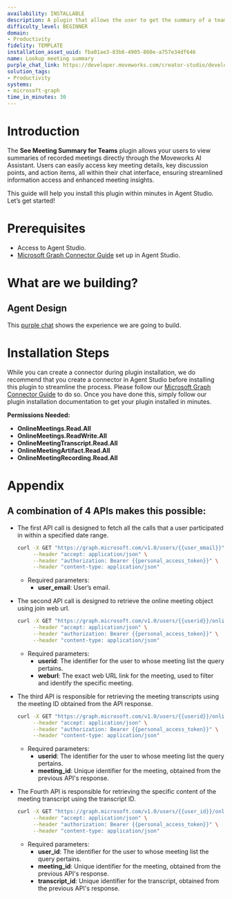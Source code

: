 ```yaml
---
availability: INSTALLABLE
description: A plugin that allows the user to get the summary of a teams meeting.
difficulty_level: BEGINNER
domain:
- Productivity
fidelity: TEMPLATE
installation_asset_uuid: fba01ae3-83b6-4905-860e-a757e34df646
name: Lookup meeting summary
purple_chat_link: https://developer.moveworks.com/creator-studio/developer-tools/purple-chat/?conversation=%7B%22startTimestamp%22%3A%2211%3A43%2BAM%22%2C%22messages%22%3A%5B%7B%22parts%22%3A%5B%7B%22richText%22%3A%22%3Cp%3EHi%2C+can+you+show+me+the+summaries+of+my+past+Teams+meetings%3F%3C%2Fp%3E%22%7D%5D%2C%22role%22%3A%22user%22%7D%2C%7B%22parts%22%3A%5B%7B%22richText%22%3A%22%3Cp%3ESure%21+What+would+be+the+date+range%3F%3C%2Fp%3E%22%7D%5D%2C%22role%22%3A%22assistant%22%7D%2C%7B%22parts%22%3A%5B%7B%22richText%22%3A%22Let%27s+go+from+October+1st%2C+2023+to+October+7th%2C+2023.%22%7D%5D%2C%22role%22%3A%22user%22%7D%2C%7B%22parts%22%3A%5B%7B%22richText%22%3A%22Here+are+the+meetings+scheduled+between+October+1st+and+October+7th%3A%22%7D%2C%7B%22richText%22%3A%22%3Col%3E%5Cn++%3Cli%3E%3Cb%3EProject+Update%3C%2Fb%3E+on+October+2nd%2C+2023%3C%2Fli%3E%5Cn++%3Cli%3E%3Cb%3ETeam+Sync%3C%2Fb%3E+on+October+4th%2C+2023%3C%2Fli%3E%5Cn++%3Cli%3E%3Cb%3EClient+Review%3C%2Fb%3E+on+October+6th%2C+2023%3C%2Fli%3E%5Cn%3C%2Fol%3E%5CnPlease+choose+the+number+of+the+meeting+you+want+the+summary+for.%22%7D%5D%2C%22role%22%3A%22assistant%22%7D%2C%7B%22parts%22%3A%5B%7B%22richText%22%3A%22I+want+to+see+the+summary+for+the+%3Cb%3EProject+Update%3C%2Fb%3E+meeting%2C+which+is+option+1.%22%7D%5D%2C%22role%22%3A%22user%22%7D%2C%7B%22parts%22%3A%5B%7B%22richText%22%3A%22You+selected+the+%3Cb%3EProject+Update%3C%2Fb%3E+meeting+on+October+2nd%2C+2023.+Here+is+the+detailed+summary%3A%22%7D%2C%7B%22richText%22%3A%22%3Cul%3E%5Cn++%3Cli%3E%3Cb%3EMeeting+Title%3A%3C%2Fb%3E+Project+Update%3C%2Fli%3E%5Cn++%3Cli%3E%3Cb%3EDate+%26+Time%3A%3C%2Fb%3E+October+2nd%2C+2023%2C+09%3A00+AM+-+10%3A00+AM%3C%2Fli%3E%5Cn++%3Cli%3E%3Cb%3EDuration%3A%3C%2Fb%3E+1+hour%3C%2Fli%3E%5Cn++%3Cli%3E%3Cb%3EAttendees%3A%3C%2Fb%3E+John+Doe%2C+Jane+Smith%2C+Samuel+Brown%2C+Cubbon+Park%2C+Emily+White%3C%2Fli%3E%5Cn++%3Cli%3E%3Cb%3ESummary%3A%3C%2Fb%3E+The+team+discussed+the+completion+of+several+project+milestones+and+reviewed+the+status+of+ongoing+tasks.+Upcoming+deadlines+were+examined%2C+and+new+responsibilities+were+assigned+to+ensure+timely+progress.+Key+achievements+and+potential+risks+were+highlighted%2C+with+a+focus+on+maintaining+momentum.%3C%2Fli%3E%5Cn++%3Cli%3E%3Cb%3ENext+Steps%3A%3C%2Fb%3E+The+team+should+complete+the+current+phase+tasks+by+October+10th+and+prepare+for+the+client+demo+scheduled+on+October+15th.%3C%2Fli%3E%5Cn%3C%2Ful%3E%5CnWould+you+like+to+see+the+summary+for+any+other+meetings%3F%22%7D%5D%2C%22role%22%3A%22assistant%22%7D%2C%7B%22parts%22%3A%5B%7B%22richText%22%3A%22No%2C+that%27s+all%2C+thank+you%21%22%7D%5D%2C%22role%22%3A%22user%22%7D%2C%7B%22parts%22%3A%5B%7B%22richText%22%3A%22You%27re+welcome%21+If+you+need+any+more+information%2C+just+let+me+know.%22%7D%5D%2C%22role%22%3A%22assistant%22%7D%5D%7D
solution_tags:
- Productivity
systems:
- microsoft-graph
time_in_minutes: 30
---
```


# Introduction

The **See Meeting Summary for Teams** plugin allows your users to view summaries of recorded meetings directly through the Moveworks AI Assistant. Users can easily access key meeting details, key discussion points, and action items, all within their chat interface, ensuring streamlined information access and enhanced meeting insights.

This guide will help you install this plugin within minutes in Agent Studio. Let’s get started!

# Prerequisites

- Access to Agent Studio.
- [Microsoft Graph Connector Guide](https://developer.moveworks.com/marketplace/package/?id=microsoft-graph&hist=home%2Cbrws#how-to-implement) set up in Agent Studio.

# What are we building?

## Agent Design

This [purple chat](https://developer.moveworks.com/creator-studio/developer-tools/purple-chat/?conversation=%7B%22startTimestamp%22%3A%2211%3A43%2BAM%22%2C%22messages%22%3A%5B%7B%22parts%22%3A%5B%7B%22richText%22%3A%22%3Cp%3EHi%2C+can+you+show+me+the+summaries+of+my+past+Teams+meetings%3F%3C%2Fp%3E%22%7D%5D%2C%22role%22%3A%22user%22%7D%2C%7B%22parts%22%3A%5B%7B%22richText%22%3A%22%3Cp%3ESure%21+What+would+be+the+date+range%3F%3C%2Fp%3E%22%7D%5D%2C%22role%22%3A%22assistant%22%7D%2C%7B%22parts%22%3A%5B%7B%22richText%22%3A%22Let%27s+go+from+October+1st%2C+2023+to+October+7th%2C+2023.%22%7D%5D%2C%22role%22%3A%22user%22%7D%2C%7B%22parts%22%3A%5B%7B%22richText%22%3A%22Here+are+the+meetings+scheduled+between+October+1st+and+October+7th%3A%22%7D%2C%7B%22richText%22%3A%22%3Col%3E%5Cn++%3Cli%3E%3Cb%3EProject+Update%3C%2Fb%3E+on+October+2nd%2C+2023%3C%2Fli%3E%5Cn++%3Cli%3E%3Cb%3ETeam+Sync%3C%2Fb%3E+on+October+4th%2C+2023%3C%2Fli%3E%5Cn++%3Cli%3E%3Cb%3EClient+Review%3C%2Fb%3E+on+October+6th%2C+2023%3C%2Fli%3E%5Cn%3C%2Fol%3E%5CnPlease+choose+the+number+of+the+meeting+you+want+the+summary+for.%22%7D%5D%2C%22role%22%3A%22assistant%22%7D%2C%7B%22parts%22%3A%5B%7B%22richText%22%3A%22I+want+to+see+the+summary+for+the+%3Cb%3EProject+Update%3C%2Fb%3E+meeting%2C+which+is+option+1.%22%7D%5D%2C%22role%22%3A%22user%22%7D%2C%7B%22parts%22%3A%5B%7B%22richText%22%3A%22You+selected+the+%3Cb%3EProject+Update%3C%2Fb%3E+meeting+on+October+2nd%2C+2023.+Here+is+the+detailed+summary%3A%22%7D%2C%7B%22richText%22%3A%22%3Cul%3E%5Cn++%3Cli%3E%3Cb%3EMeeting+Title%3A%3C%2Fb%3E+Project+Update%3C%2Fli%3E%5Cn++%3Cli%3E%3Cb%3EDate+%26+Time%3A%3C%2Fb%3E+October+2nd%2C+2023%2C+09%3A00+AM+-+10%3A00+AM%3C%2Fli%3E%5Cn++%3Cli%3E%3Cb%3EDuration%3A%3C%2Fb%3E+1+hour%3C%2Fli%3E%5Cn++%3Cli%3E%3Cb%3EAttendees%3A%3C%2Fb%3E+John+Doe%2C+Jane+Smith%2C+Samuel+Brown%2C+Cubbon+Park%2C+Emily+White%3C%2Fli%3E%5Cn++%3Cli%3E%3Cb%3ESummary%3A%3C%2Fb%3E+The+team+discussed+the+completion+of+several+project+milestones+and+reviewed+the+status+of+ongoing+tasks.+Upcoming+deadlines+were+examined%2C+and+new+responsibilities+were+assigned+to+ensure+timely+progress.+Key+achievements+and+potential+risks+were+highlighted%2C+with+a+focus+on+maintaining+momentum.%3C%2Fli%3E%5Cn++%3Cli%3E%3Cb%3ENext+Steps%3A%3C%2Fb%3E+The+team+should+complete+the+current+phase+tasks+by+October+10th+and+prepare+for+the+client+demo+scheduled+on+October+15th.%3C%2Fli%3E%5Cn%3C%2Ful%3E%5CnWould+you+like+to+see+the+summary+for+any+other+meetings%3F%22%7D%5D%2C%22role%22%3A%22assistant%22%7D%2C%7B%22parts%22%3A%5B%7B%22richText%22%3A%22No%2C+that%27s+all%2C+thank+you%21%22%7D%5D%2C%22role%22%3A%22user%22%7D%2C%7B%22parts%22%3A%5B%7B%22richText%22%3A%22You%27re+welcome%21+If+you+need+any+more+information%2C+just+let+me+know.%22%7D%5D%2C%22role%22%3A%22assistant%22%7D%5D%7D) shows the experience we are going to build.

# Installation Steps

While you can create a connector during plugin installation, we do recommend that you create a connector in Agent Studio before installing this plugin to streamline the process. Please follow our [Microsoft Graph Connector Guide](https://developer.moveworks.com/marketplace/package/?id=microsoft-graph&hist=home%2Cbrws#how-to-implement) to do so. Once you have done this, simply follow our plugin installation documentation to get your plugin installed in minutes.

**Permissions Needed:**

- **OnlineMeetings.Read.All**
- **OnlineMeetings.ReadWrite.All**
- **OnlineMeetingTranscript.Read.All**
- **OnlineMeetingArtifact.Read.All**
- **OnlineMeetingRecording.Read.All**

# Appendix

## A combination of 4 APIs makes this possible:

- The first API call is designed to fetch all the calls that a user participated in within a specified date range.
    
    ```bash
    curl -X GET "https://graph.microsoft.com/v1.0/users/{{user_email}}" \
         --header "accept: application/json" \
         --header "authorization: Bearer {{personal_access_token}}" \
         --header "content-type: application/json"
    ```
    
    - Required parameters:
        - **user_email**: User’s email.
- The second API call is designed to retrieve the online meeting object using join web url.
    
    ```bash
    curl -X GET "https://graph.microsoft.com/v1.0/users/{{userid}}/onlineMeetings/?$filter=JoinWebUrl eq '{{weburl}}'" \
         --header "accept: application/json" \
         --header "authorization: Bearer {{personal_access_token}}" \
         --header "content-type: application/json"
    ```
    
    - Required parameters:
        - **userid**: The identifier for the user to whose meeting list the query pertains.
        - **weburl**: The exact web URL link for the meeting, used to filter and identify the specific meeting.
- The third API is responsible for retrieving the meeting transcripts using the meeting ID obtained from the API response.
    
    ```bash
    curl -X GET "https://graph.microsoft.com/v1.0/users/{{userid}}/onlineMeetings/{{meeting_id}}/transcripts" \
         --header "accept: application/json" \
         --header "authorization: Bearer {{personal_access_token}}" \
         --header "content-type: application/json"
    ```
    
    - Required parameters:
        - **userid**: The identifier for the user to whose meeting list the query pertains.
        - **meeting_id**: Unique identifier for the meeting, obtained from the previous API's response.
- The Fourth API is responsible for retrieving the specific content of the meeting transcript using the transcript ID.
    
    ```bash
    curl -X GET "https://graph.microsoft.com/v1.0/users/{{user_id}}/onlineMeetings/{{meeting_id}}/transcripts/{{transcript_id}}/content" \
         --header "accept: application/json" \
         --header "authorization: Bearer {{personal_access_token}}" \
         --header "content-type: application/json"
    ```
    
    - Required parameters:
        - **user_id**: The identifier for the user to whose meeting list the query pertains.
        - **meeting_id**: Unique identifier for the meeting, obtained from the previous API's response.
        - **transcript_id**: Unique identifier for the transcript, obtained from the previous API's response.